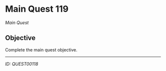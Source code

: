# Main Quest 119

*Main Quest*

## Objective
Complete the main quest objective.

---
*ID: QUEST00118*